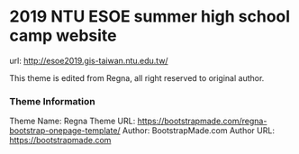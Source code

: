 # 2019 NTU ESOE summer high school camp website

url: http://esoe2019.gis-taiwan.ntu.edu.tw/

This theme is edited from Regna, all right reserved to original author.

### Theme Information

Theme Name: Regna
Theme URL: https://bootstrapmade.com/regna-bootstrap-onepage-template/
Author: BootstrapMade.com
Author URL: https://bootstrapmade.com

